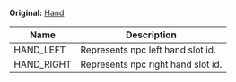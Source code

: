 **Original:** [Hand](https://gothicmultiplayerteam.gitlab.io/docs/0.3.0/script-reference/shared-constants/hand/)

|Name           |Description                          |
|--             |                                   --|
|HAND_LEFT      |Represents npc left hand slot id.    |
|HAND_RIGHT     |Represents npc right hand slot id.   |